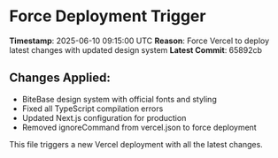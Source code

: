 # Force Deployment Trigger

**Timestamp**: 2025-06-10 09:15:00 UTC
**Reason**: Force Vercel to deploy latest changes with updated design system
**Latest Commit**: 65892cb

## Changes Applied:
- BiteBase design system with official fonts and styling
- Fixed all TypeScript compilation errors
- Updated Next.js configuration for production
- Removed ignoreCommand from vercel.json to force deployment

This file triggers a new Vercel deployment with all the latest changes.